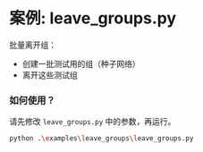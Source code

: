 # 案例: leave_groups.py

批量离开组：

- 创建一批测试用的组（种子网络）
- 离开这些测试组

### 如何使用？

请先修改 `leave_groups.py` 中的参数，再运行。

```bash
python .\examples\leave_groups\leave_groups.py
```
